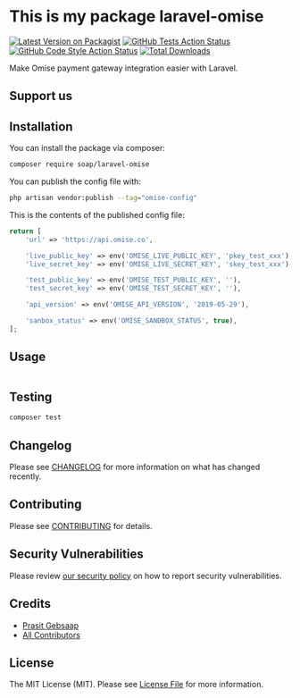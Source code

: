 # This is my package laravel-omise

[![Latest Version on Packagist](https://img.shields.io/packagist/v/soap/laravel-omise.svg?style=flat-square)](https://packagist.org/packages/soap/laravel-omise)
[![GitHub Tests Action Status](https://img.shields.io/github/actions/workflow/status/soap/laravel-omise/run-tests.yml?branch=main&label=tests&style=flat-square)](https://github.com/soap/laravel-omise/actions?query=workflow%3Arun-tests+branch%3Amain)
[![GitHub Code Style Action Status](https://img.shields.io/github/actions/workflow/status/soap/laravel-omise/fix-php-code-style-issues.yml?branch=main&label=code%20style&style=flat-square)](https://github.com/soap/laravel-omise/actions?query=workflow%3A"Fix+PHP+code+style+issues"+branch%3Amain)
[![Total Downloads](https://img.shields.io/packagist/dt/soap/laravel-omise.svg?style=flat-square)](https://packagist.org/packages/soap/laravel-omise)

Make Omise payment gateway integration easier with Laravel.

## Support us



## Installation

You can install the package via composer:

```bash
composer require soap/laravel-omise
```

You can publish the config file with:

```bash
php artisan vendor:publish --tag="omise-config"
```

This is the contents of the published config file:

```php
return [
    'url' => 'https://api.omise.co',

    'live_public_key' => env('OMISE_LIVE_PUBLIC_KEY', 'pkey_test_xxx'),
    'live_secret_key' => env('OMISE_LIVE_SECRET_KEY', 'skey_test_xxx'),

    'test_public_key' => env('OMISE_TEST_PUBLIC_KEY', ''),
    'test_secret_key' => env('OMISE_TEST_SECRET_KEY', ''),

    'api_version' => env('OMISE_API_VERSION', '2019-05-29'),

    'sanbox_status' => env('OMISE_SANDBOX_STATUS', true),
];
```


## Usage

```php

```

## Testing

```bash
composer test
```

## Changelog

Please see [CHANGELOG](CHANGELOG.md) for more information on what has changed recently.

## Contributing

Please see [CONTRIBUTING](CONTRIBUTING.md) for details.

## Security Vulnerabilities

Please review [our security policy](../../security/policy) on how to report security vulnerabilities.

## Credits

- [Prasit Gebsaap](https://github.com/soap)
- [All Contributors](../../contributors)

## License

The MIT License (MIT). Please see [License File](LICENSE.md) for more information.
